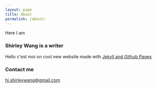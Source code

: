 ```yaml
---
layout: page
title: About
permalink: /about/
---
```


Here I am

### Shirley Wang is a writer

Hello c'est moi on cool new website made with [Jekyll and Github Pages](http://www.smashingmagazine.com/2014/08/01/build-blog-jekyll-github-pages/)

### Contact me

[hi.shirleywang@gmail.com](mailto:hi.shirleywang@gmail.com)
